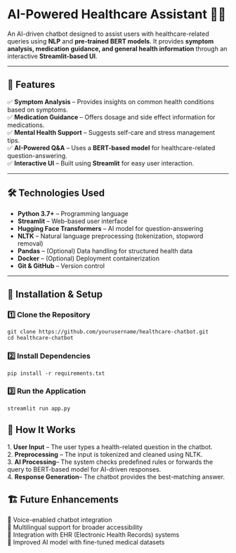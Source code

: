# AI-Powered Healthcare Assistant 🤖🏥  

An AI-driven chatbot designed to assist users with healthcare-related queries using **NLP** and **pre-trained BERT models**. It provides **symptom analysis, medication guidance, and general health information** through an interactive **Streamlit-based UI**.  

---

## 🌟 Features  
✅ **Symptom Analysis** – Provides insights on common health conditions based on symptoms.  
✅ **Medication Guidance** – Offers dosage and side effect information for medications.  
✅ **Mental Health Support** – Suggests self-care and stress management tips.  
✅ **AI-Powered Q&A** – Uses a **BERT-based model** for healthcare-related question-answering.  
✅ **Interactive UI** – Built using **Streamlit** for easy user interaction.  

---

## 🛠️ Technologies Used  
- **Python 3.7+** – Programming language  
- **Streamlit** – Web-based user interface  
- **Hugging Face Transformers** – AI model for question-answering  
- **NLTK** – Natural language preprocessing (tokenization, stopword removal)  
- **Pandas** – (Optional) Data handling for structured health data  
- **Docker** – (Optional) Deployment containerization  
- **Git & GitHub** – Version control  

---

## 🚀 Installation & Setup  

### **1️⃣ Clone the Repository**  
    git clone https://github.com/yourusername/healthcare-chatbot.git
    cd healthcare-chatbot
### **2️⃣ Install Dependencies**
    pip install -r requirements.txt
### **3️⃣ Run the Application**
    streamlit run app.py

## 📜 How It Works
1️.  **User Input** – The user types a health-related question in the chatbot.    
2️.  **Preprocessing** – The input is tokenized and cleaned using NLTK.   
3.  **AI Processing**– The system checks predefined rules or forwards the query to BERT-based model for AI-driven responses.   
4. **Response Generation**– The chatbot provides the best-matching answer. 

## 🏗️ Future Enhancements
🔹 Voice-enabled chatbot integration   
🔹 Multilingual support for broader accessibility  
🔹 Integration with EHR (Electronic Health Records) systems   
🔹 Improved AI model with fine-tuned medical datasets  
